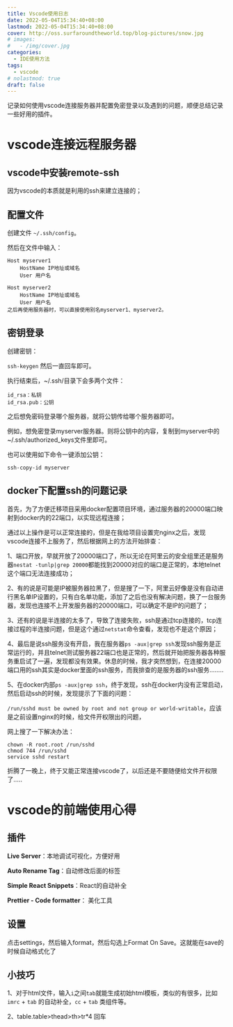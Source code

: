 ```yaml
---
title: Vscode使用日志
date: 2022-05-04T15:34:40+08:00
lastmod: 2022-05-04T15:34:40+08:00
cover: http://oss.surfaroundtheworld.top/blog-pictures/snow.jpg
# images:
#   - /img/cover.jpg
categories:
  - IDE使用方法
tags:
  - vscode
# nolastmod: true
draft: false
---
```


记录如何使用vscode连接服务器并配置免密登录以及遇到的问题，顺便总结记录一些好用的插件。

<!--more-->

# vscode连接远程服务器

## vscode中安装remote-ssh

因为vscode的本质就是利用的ssh来建立连接的；

## 配置文件
创建文件 `~/.ssh/config`。

然后在文件中输入：

```
Host myserver1
    HostName IP地址或域名
    User 用户名

Host myserver2
    HostName IP地址或域名
    User 用户名
之后再使用服务器时，可以直接使用别名myserver1、myserver2。
```

## 密钥登录
创建密钥：

`ssh-keygen`
然后一直回车即可。

执行结束后，~/.ssh/目录下会多两个文件：

```
id_rsa：私钥
id_rsa.pub：公钥
```


之后想免密码登录哪个服务器，就将公钥传给哪个服务器即可。

例如，想免密登录myserver服务器。则将公钥中的内容，复制到myserver中的~/.ssh/authorized_keys文件里即可。

也可以使用如下命令一键添加公钥：

`ssh-copy-id myserver`

## docker下配置ssh的问题记录

首先，为了方便迁移项目采用docker配置项目环境，通过服务器的20000端口映射到docker内的22端口，以实现远程连接；

通过以上操作是可以正常连接的，但是在我给项目设置完nginx之后，发现vscode连接不上服务了，然后根据网上的方法开始排查：

1、端口开放，早就开放了20000端口了，所以无论在阿里云的安全组里还是服务器`nestat -tunlp|grep 20000`都能找到20000对应的端口是正常的，本地telnet这个端口无法连接成功；

2、有的说是可能是IP被服务器拉黑了，但是搜了一下，阿里云好像是没有自动进行黑名单IP设置的，只有白名单功能，添加了之后也没有解决问题，换了一台服务器，发现也连接不上开发服务器的20000端口，可以确定不是IP的问题了；

3、还有的说是半连接的太多了，导致了连接失败，ssh是通过tcp连接的，tcp连接过程的半连接问题，但是这个通过`netstat`命令查看，发现也不是这个原因；

4、最后是说ssh服务没有开启，我在服务器`ps -aux|grep ssh`发现ssh服务是正常运行的，并且telnet测试服务器22端口也是正常的，然后就开始把服务器各种服务重启试了一遍，发现都没有效果。休息的时候，我才突然想到，在连接20000端口用的ssh其实是docker里面的ssh服务，而我排查的是服务器的ssh服务........

5、在docker内部`ps -aux|grep ssh`，终于发现，ssh在docker内没有正常启动，然后启动ssh的时候，发现提示了下面的问题：

`/run/sshd must be owned by root and not group or world-writable`，应该是之前设置nginx的时候，给文件开权限出的问题，

网上搜了一下解决办法：

```
chown -R root.root /run/sshd
chmod 744 /run/sshd
service sshd restart
```

折腾了一晚上，终于又能正常连接vscode了，以后还是不要随便给文件开权限了.....

# vscode的前端使用心得

## 插件

**Live Server**：本地调试可视化，方便好用

**Auto Rename Tag**：自动修改后面的标签

**Simple React Snippets**：React的自动补全

**Prettier - Code formatter**： 美化工具

## 设置

点击settings，然后输入format，然后勾选上Format On Save。这就能在save的时候自动格式化了

## 小技巧

1、对于html文件，输入`i`之间`tab`就能生成初始html模板，类似的有很多，比如`imrc` + `tab` 的自动补全，`cc` + `tab` 类组件等。

2、table.table>thead>th>tr*4 回车